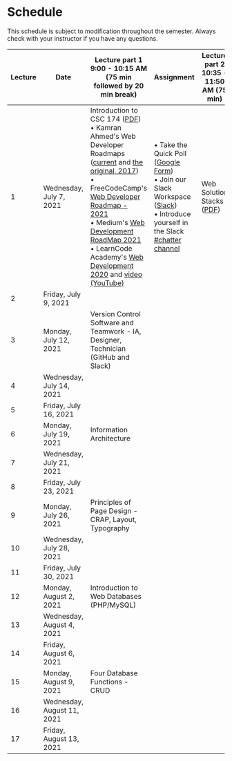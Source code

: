 # **Schedule**
This schedule is subject to modification throughout the semester. Always check with your instructor if you have any questions.

| Lecture | Date | Lecture part 1<br>9:00 - 10:15 AM (75 min followed by 20 min break) | Assignment | Lecture part 2<br>10:35 - 11:50 AM (75 min) | Assignment |
| ------- | ---- | ------------------------------------------------------------ | ---------- | ------------------------------------------- | ---------- |
| 1       | Wednesday, July 7, 2021     | Introduction to CSC 174 ([PDF](01a-introduction-to-csc174/introduction-to-csc174.pdf))<br>&bull; Kamran Ahmed's Web Developer Roadmaps ([current](https://roadmap.sh/) and [the original, 2017](https://github.com/kamranahmedse/developer-roadmap/tree/ee2b3e5de0e2a9ccccf3f2bbe4687f150df976f4))<br/>&bull; FreeCodeCamp's [Web Developer Roadmap - 2021](https://www.freecodecamp.org/news/how-to-learn-web-dev-in-2021-roadmap/)<br/>&bull; Medium's [Web Development RoadMap 2021](https://medium.com/ucan-learn-to-code/web-development-roadmap-2021-b1bc4aea7e40)<br/>&bull; LearnCode Academy's [Web Development 2020](https://coggle.it/diagram/XfeRbWj7xy3dsEX8/t/web-development-in-2020) and [video (YouTube)](https://youtu.be/SBB1YtwODT0) | &bull; Take the Quick Poll ([Google Form](https://forms.gle/E1iUXuQZVVX6bJ956))<br>&bull; Join our Slack Workspace ([Slack](https://join.slack.com/t/csc174/signup))<br>&bull; Introduce yourself in the Slack [#chatter channel](https://app.slack.com/client/T0263D6G5LN/C026GBTGMK6) | Web Solution Stacks ([PDF](01b-web-solution-stacks/web-solution-stacks.pdf)) | [Lab 1: Initial City Website](lab01-initial-city-website/instructions.md) |
| 2       | Friday, July 9, 2021     |                                                              |            |                                             |            |
| 3       | Monday, July 12, 2021     | Version Control Software and Teamwork - IA,  Designer, Technician (GitHub and Slack) |            |                                             |            |
| 4       | Wednesday, July 14, 2021     |                                                              |            |                                             |            |
| 5       | Friday, July 16, 2021     |                                                              |            |                                             |            |
| 6       | Monday, July 19, 2021     | Information Architecture |            |                                             |            |
| 7       | Wednesday, July 21, 2021     |                                                              |            |                                             |            |
| 8       | Friday, July 23, 2021     |                                                              |            |                                             |            |
| 9       | Monday, July 26, 2021     | Principles of Page Design - CRAP, Layout,  Typography |            |                                             |            |
| 10      | Wednesday, July 28, 2021     |                                                              |            |                                             |            |
| 11      | Friday, July 30, 2021     |                                                              |            |                                             |            |
| 12      | Monday, August 2, 2021     | Introduction to Web Databases (PHP/MySQL) |            |                                             |            |
| 13      | Wednesday, August 4, 2021     |                                                              |            |                                             |            |
| 14      | Friday, August 6, 2021     |                                                              |            |                                             |            |
| 15      | Monday, August 9, 2021     | Four Database Functions - CRUD |            |                                             |            |
| 16      | Wednesday, August 11, 2021     |                                                              |            |                                             |            |
| 17      | Friday, August 13, 2021     |                                                              |            |                                             |            |

